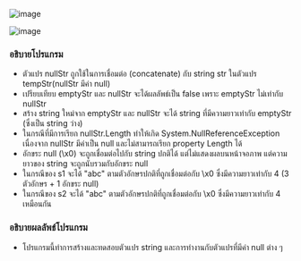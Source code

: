 ![image](https://github.com/Sorawit255/03376836-OOP-2566-Lab-03/assets/144196505/270a7417-28dc-4307-9ffe-ceab1296f496)

![image](https://github.com/Sorawit255/03376836-OOP-2566-Lab-03/assets/144196505/f2b1c4df-9c56-48b6-9600-b681fd0f5d99)

### อธิบายโปรแกรม
- ตัวแปร nullStr ถูกใช้ในการเชื่อมต่อ (concatenate) กับ string str ในตัวแปร tempStr(nullStr มีค่า null)
- เปรียบเทียบ emptyStr และ nullStr จะได้ผลลัพธ์เป็น false เพราะ emptyStr ไม่เท่ากับ nullStr
- สร้าง string ใหม่จาก emptyStr และ nullStr จะได้ string ที่มีความยาวเท่ากับ emptyStr (ซึ่งเป็น string ว่าง)
- ในกรณีที่มีการเรียก nullStr.Length ทำให้เกิด System.NullReferenceException เนื่องจาก nullStr มีค่าเป็น null และไม่สามารถเรียก property Length ได้
- อักขระ null (\x0) จะถูกเชื่อมต่อไปกับ string ปกติได้ แต่ไม่แสดงผลบนหน้าจอภาพ แต่ความยาวของ string จะถูกนับรวมกับอักขระ null
- ในกรณีของ s1 จะได้ "abc" ตามตัวอักษรปกติที่ถูกเชื่อมต่อกับ \x0 ซึ่งมีความยาวเท่ากับ 4 (3 ตัวอักษร + 1 อักขระ null)
- ในกรณีของ s2 จะได้ "abc" ตามตัวอักษรปกติที่ถูกเชื่อมต่อกับ \x0 ซึ่งมีความยาวเท่ากับ 4 เหมือนกัน

### อธิบายผลลัพธ์โปรแกรม
- โปรแกรมนี้ทำการสร้างและทดสอบตัวแปร string และการทำงานกับตัวแปรที่มีค่า null ต่าง ๆ
